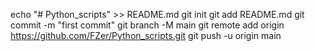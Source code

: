 echo "# Python_scripts" >> README.md
git init
git add README.md
git commit -m "first commit"
git branch -M main
git remote add origin https://github.com/FZer/Python_scripts.git
git push -u origin main